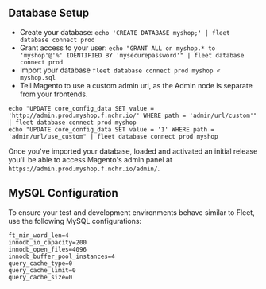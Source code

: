 Database Setup
--------------

* Create your database: `echo 'CREATE DATABASE myshop;' | fleet database connect prod`
* Grant access to your user: `echo "GRANT ALL on myshop.* to 'myshop'@'%' IDENTIFIED BY 'mysecurepassword'" | fleet database connect prod`
* Import your database `fleet database connect prod myshop < myshop.sql`
* Tell Magento to use a custom admin url, as the Admin node is separate from your frontends.
```
echo "UPDATE core_config_data SET value = 'http://admin.prod.myshop.f.nchr.io/' WHERE path = 'admin/url/custom'" | fleet database connect prod myshop
echo "UPDATE core_config_data SET value = '1' WHERE path = 'admin/url/use_custom" | fleet database connect prod myshop
```

Once you've imported your database, loaded and activated an initial release
you'll be able to access Magento's admin panel at `https://admin.prod.myshop.f.nchr.io/admin/`.

MySQL Configuration
--------------

To ensure your test and development environments behave similar to Fleet, use the following MySQL configurations:

```
ft_min_word_len=4
innodb_io_capacity=200
innodb_open_files=4096
innodb_buffer_pool_instances=4
query_cache_type=0
query_cache_limit=0
query_cache_size=0
```
